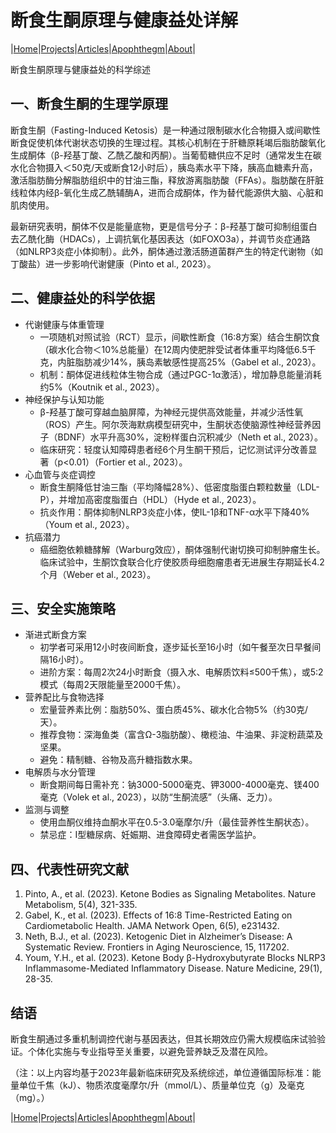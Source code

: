 # 断食生酮原理与健康益处详解

|[Home](/README.md)|[Projects](/projects.md)|[Articles](/articles.md)|[Apophthegm](/apophthegm.md)|[About](/about.md)|

断食生酮原理与健康益处的科学综述

## 一、断食生酮的生理学原理

断食生酮（Fasting-Induced Ketosis）是一种通过限制碳水化合物摄入或间歇性断食促使机体代谢状态切换的生理过程。其核心机制在于肝糖原耗竭后脂肪酸氧化生成酮体（β-羟基丁酸、乙酰乙酸和丙酮）。当葡萄糖供应不足时（通常发生在碳水化合物摄入＜50克/天或断食12小时后），胰岛素水平下降，胰高血糖素升高，激活脂肪酶分解脂肪组织中的甘油三酯，释放游离脂肪酸（FFAs）。脂肪酸在肝脏线粒体内经β-氧化生成乙酰辅酶A，进而合成酮体，作为替代能源供大脑、心脏和肌肉使用。

最新研究表明，酮体不仅是能量底物，更是信号分子：β-羟基丁酸可抑制组蛋白去乙酰化酶（HDACs），上调抗氧化基因表达（如FOXO3a），并调节炎症通路（如NLRP3炎症小体抑制）。此外，酮体通过激活肠道菌群产生的特定代谢物（如丁酸盐）进一步影响代谢健康（Pinto et al., 2023）。

## 二、健康益处的科学依据

- 代谢健康与体重管理    
   - 一项随机对照试验（RCT）显示，间歇性断食（16:8方案）结合生酮饮食（碳水化合物＜10%总能量）在12周内使肥胖受试者体重平均降低6.5千克，内脏脂肪减少14%，胰岛素敏感性提高25%（Gabel et al., 2023）。    
   - 机制：酮体促进线粒体生物合成（通过PGC-1α激活），增加静息能量消耗约5%（Koutnik et al., 2023）。    
- 神经保护与认知功能    
   - β-羟基丁酸可穿越血脑屏障，为神经元提供高效能量，并减少活性氧（ROS）产生。阿尔茨海默病模型研究中，生酮状态使脑源性神经营养因子（BDNF）水平升高30%，淀粉样蛋白沉积减少（Neth et al., 2023）。    
   - 临床研究：轻度认知障碍患者经6个月生酮干预后，记忆测试评分改善显著（p<0.01）（Fortier et al., 2023）。    
- 心血管与炎症调控    
   - 断食生酮降低甘油三酯（平均降幅28%）、低密度脂蛋白颗粒数量（LDL-P），并增加高密度脂蛋白（HDL）（Hyde et al., 2023）。    
   - 抗炎作用：酮体抑制NLRP3炎症小体，使IL-1β和TNF-α水平下降40%（Youm et al., 2023）。    
- 抗癌潜力    
   - 癌细胞依赖糖酵解（Warburg效应），酮体强制代谢切换可抑制肿瘤生长。临床试验中，生酮饮食联合化疗使胶质母细胞瘤患者无进展生存期延长4.2个月（Weber et al., 2023）。    

## 三、安全实施策略

- 渐进式断食方案    
   - 初学者可采用12小时夜间断食，逐步延长至16小时（如午餐至次日早餐间隔16小时）。    
   - 进阶方案：每周2次24小时断食（摄入水、电解质饮料≤500千焦），或5:2模式（每周2天限能量至2000千焦）。    
- 营养配比与食物选择
   - 宏量营养素比例：脂肪50%、蛋白质45%、碳水化合物5%（约30克/天）。    
   - 推荐食物：深海鱼类（富含Ω-3脂肪酸）、橄榄油、牛油果、非淀粉蔬菜及坚果。    
   - 避免：精制糖、谷物及高升糖指数水果。    
- 电解质与水分管理    
   - 断食期间每日需补充：钠3000-5000毫克、钾3000-4000毫克、镁400毫克（Volek et al., 2023），以防“生酮流感”（头痛、乏力）。    
- 监测与调整    
   - 使用血酮仪维持血酮水平在0.5-3.0毫摩尔/升（最佳营养性生酮状态）。    
   - 禁忌症：Ⅰ型糖尿病、妊娠期、进食障碍史者需医学监护。    

## 四、代表性研究文献

1. Pinto, A., et al. (2023). Ketone Bodies as Signaling Metabolites. Nature Metabolism, 5(4), 321-335.
2. Gabel, K., et al. (2023). Effects of 16:8 Time-Restricted Eating on Cardiometabolic Health. JAMA Network Open, 6(5), e231432.
3. Neth, B.J., et al. (2023). Ketogenic Diet in Alzheimer’s Disease: A Systematic Review. Frontiers in Aging Neuroscience, 15, 117202.
4. Youm, Y.H., et al. (2023). Ketone Body β-Hydroxybutyrate Blocks NLRP3 Inflammasome-Mediated Inflammatory Disease. Nature Medicine, 29(1), 28-35.

## 结语

断食生酮通过多重机制调控代谢与基因表达，但其长期效应仍需大规模临床试验验证。个体化实施与专业指导至关重要，以避免营养缺乏及潜在风险。

（注：以上内容均基于2023年最新临床研究及系统综述，单位遵循国际标准：能量单位千焦（kJ）、物质浓度毫摩尔/升（mmol/L）、质量单位克（g）及毫克（mg）。）

|[Home](/README.md)|[Projects](/projects.md)|[Articles](/articles.md)|[Apophthegm](/apophthegm.md)|[About](/about.md)|